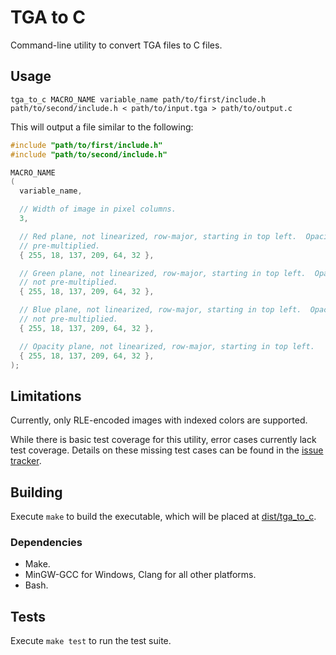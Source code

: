 # TGA to C

Command-line utility to convert TGA files to C files.

## Usage

`tga_to_c MACRO_NAME variable_name path/to/first/include.h path/to/second/include.h < path/to/input.tga > path/to/output.c`

This will output a file similar to the following:

```c
#include "path/to/first/include.h"
#include "path/to/second/include.h"

MACRO_NAME
(
  variable_name,

  // Width of image in pixel columns.
  3,

  // Red plane, not linearized, row-major, starting in top left.  Opacity is not
  // pre-multiplied.
  { 255, 18, 137, 209, 64, 32 },

  // Green plane, not linearized, row-major, starting in top left.  Opacity is
  // not pre-multiplied.
  { 255, 18, 137, 209, 64, 32 },

  // Blue plane, not linearized, row-major, starting in top left.  Opacity is
  // not pre-multiplied.
  { 255, 18, 137, 209, 64, 32 },

  // Opacity plane, not linearized, row-major, starting in top left.
  { 255, 18, 137, 209, 64, 32 },
);
```

## Limitations

Currently, only RLE-encoded images with indexed colors are supported.

While there is basic test coverage for this utility, error cases currently lack
test coverage.  Details on these missing test cases can be found in the
[issue tracker](https://github.com/indifference-engine/tga-to-c/issues).

## Building

Execute `make` to build the executable, which will be placed at
[dist/tga_to_c](./dist/tga_to_c).

### Dependencies

- Make.
- MinGW-GCC for Windows, Clang for all other platforms.
- Bash.

## Tests

Execute `make test` to run the test suite.
